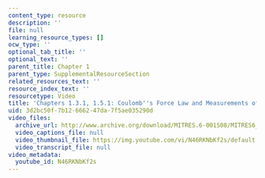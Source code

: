 ```yaml
---
content_type: resource
description: ''
file: null
learning_resource_types: []
ocw_type: ''
optional_tab_title: ''
optional_text: ''
parent_title: Chapter 1
parent_type: SupplementalResourceSection
related_resources_text: ''
resource_index_text: ''
resourcetype: Video
title: 'Chapters 1.3.1, 1.5.1: Coulomb''s Force Law and Measurements of Charge'
uid: 3d2bc50f-7b12-6662-47da-7f5ae035290d
video_files:
  archive_url: http://www.archive.org/download/MITRES.6-001S08/MITRES6_001S08_1-3-1_1-5-1_300k.mp4
  video_captions_file: null
  video_thumbnail_file: https://img.youtube.com/vi/N46RKNbKf2s/default.jpg
  video_transcript_file: null
video_metadata:
  youtube_id: N46RKNbKf2s
---
```

